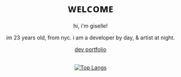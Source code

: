 <h1 align="center">
ᴡᴇʟᴄᴏᴍᴇ 
</h1>

<div align="center">
hi, i'm giselle! <br />

im 23 years old, from nyc.  i am a developer by day, & artist at night.<br />

  <a href="https://gisellen.github.io/portfolio/">dev portfolio</a><br /><br />


[![Top Langs](https://github-readme-stats.vercel.app/api/top-langs/?username=gisellen&layout=compact)](https://github.com/anuraghazra/github-readme-stats)

</div>
